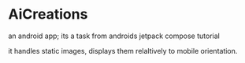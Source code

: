 # AiCreations

an android app;
its a task from androids jetpack compose tutorial

it handles static images, displays them relaltively to mobile orientation.
